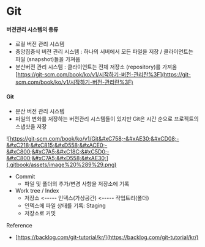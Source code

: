 # Git

#### 버전관리 시스템의 종류

* 로컬 버전 관리 시스템
* 중앙집중식 버전 관리 시스템 : 하나의 서버에서 모든 파일을 저장 / 클라이언트는 파일 \(snapshot\)들을 가져옴
* 분산버전 관리 시스템 : 클라이언트는 전체 저장소 \(repository\)를 가져옴 [https://git-scm.com/book/ko/v1/시작하기-버전-관리란%3F](https://git-scm.com/book/ko/v1/시작하기-버전-관리란%3F)

#### Git

* 분산 버전 관리 시스템
* 파일의 변화를 저장하는 버전관리 시스템들이 있지만 Git은 시간 순으로 프로젝트의 스냅샷을 저장

![https://git-scm.com/book/ko/v1/Git&#xC758;-&#xAE30;&#xCD08;-&#xC218;&#xC815;&#xD558;&#xACE0;-&#xC800;&#xC7A5;&#xC18C;&#xC5D0;-&#xC800;&#xC7A5;&#xD558;&#xAE30;](.gitbook/assets/image%20%289%29.png)



* Commit
  * 파일 및 폴더의 추가/변경 사항을 저장소에 기록
* Work tree / Index
  * 저장소 &lt;----- 인덱스\(가상공간\) &lt;----- 작업트리\(폴더\)
  * 인덱스에 파일 상태를 기록: Staging
  * 저장소로 커밋

Reference  
- [https://backlog.com/git-tutorial/kr/](https://backlog.com/git-tutorial/kr/)

